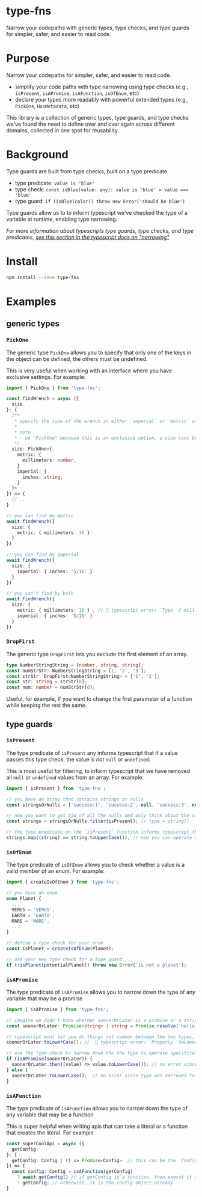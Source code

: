 # type-fns

Narrow your codepaths with generic types, type checks, and type guards for simpler, safer, and easier to read code.

# Purpose

Narrow your codepaths for simpler, safer, and easier to read code.
- simplify your code paths with type narrowing using type checks (e.g., `isPresent`, `isAPromise`, `isAFunction`, `isOfEnum`, etc)
- declare your types more readably with powerful extended types (e.g., `PickOne`, `HasMetadata`, etc)

This library is a collection of generic types, type guards, and type checks we've found the need to define over and over again across different domains, collected in one spot for reusability.



# Background

Type guards are built from type checks, built on a type predicate.
- type predicate: `value is 'blue'`
- type check: `const isBlue(value: any): value is 'blue' = value === 'blue'`
- type guard: `if (isBlue(color)) throw new Error('should be blue')`

Type guards allow us to to inform typescript we've checked the type of a variable at runtime, enabling type narrowing.

_For more information about typescripts type guards, type checks, and type predicates, [see this section in the typescript docs on "narrowing"](https://www.typescriptlang.org/docs/handbook/2/narrowing.html#using-type-predicates)_


# Install

```sh
npm install --save type-fns
```

# Examples

## generic types

### `PickOne`

The generic type `PickOne` allows you to specify that only one of the keys in the object can be defined, the others must be undefined.

This is very useful when working with an interface where you have exclusive settings. For example:
```ts
import { PickOne } from 'type-fns';

const findWrench = async ({
  size,
}: {
  /**
   * specify the size of the wrench in either `imperial` or `metric` units
   *
   * note
   * - we "PickOne" because this is an exclusive option, a size cant be defined in both
   */
  size: PickOne<{
    metric: {
      millimeters: number,
    }
    imperial: {
      inches: string,
    }
  }>
}) => {
  // ...
}

// you can find by metric
await findWrench({
  size: {
    metric: { millimeters: 16 }
  }
})

// you can find by imperial
await findWrench({
  size: {
    imperial: { inches: '5/16' }
  }
})

// you can't find by both
await findWrench({
  size: {
    metric: { millimeters: 16 } , // 🛑 typescript error: `Type '{ millimeters: number; }' is not assignable to type 'undefined'.ts(2322)`
    imperial: { inches: '5/16' }
  }
})
```

### `DropFirst`

The generic type `DropFirst` lets you exclude the first element of an array.

```ts
type NumberStringString = [number, string, string];
const numStrStr: NumberStringString = [1, '2', '3'];
const strStr: DropFirst<NumberStringString> = ['1', '2'];
const str: string = strStr[0];
const num: number = numStrStr[0];
```

Useful, for example, if you want to change the first parameter of a function while keeping the rest the same.

## type guards

### `isPresent`

The type predicate of `isPresent` any informs typescript that if a value passes this type check, the value is _not_ `null` or `undefined`:

This is most useful for filtering, to inform typescript that we have removed all `null` or `undefined` values from an array. For example:
```ts
import { isPresent } from 'type-fns';

// you have an array that contains strings or nulls
const stringsOrNulls = ['success:1', 'success:2', null, 'success:3', null]; // type = `(string | null)[]`

// now you want to get rid of all the nulls and only think about the strings: use `isPresent`
const strings = stringsOrNulls.filter(isPresent); // type = string[]

// the type predicate on the `isPresent` function informs typescript that all of the nulls and undefineds have been removed
strings.map((string) => string.toUpperCase()); // now you can operate on the strings without typescript complaining!
```

### `isOfEnum`

The type predicate of `isOfEnum` allows you to check whether a value is a valid member of an enum. For example:
```ts
import { createIsOfEnum } from 'type-fns';

// you have an enum
enum Planet {
  ...
  VENUS = 'VENUS',
  EARTH = 'EARTH',
  MARS = 'MARS',
  ...
}

// define a type check for your enum
const isPlanet = createIsOfEnum(Planet);

// use your new type check for a type guard
if (!isPlanet(potentialPlanet)) throw new Error('is not a planet');
```

### `isAPromise`

The type predicate of `isAPromise` allows you to narrow down the type of any variable that may be a promise

```ts
import { isAPromise } from 'type-fns';

// imagine we didn't know whether soonerOrLater is a promise or a string
const soonerOrLater: Promise<string> | string = Promise.resolve('hello') as any;

// typescript wont let you do things not common between the two types, rightly so
soonerOrLater.toLowerCase(); //  🛑 typescript error: `Property 'toLowerCase' does not exist on type 'string | Promise<string>'.`

// use the type-check to narrow down the the type to operate specifically per type
if (isAPromise(soonerOrLater)) {
  soonerOrLater.then((value) => value.toLowerCase()); // no error since type was narrowed to `Promise<string>`
} else {
  soonerOrLater.toLowerCase();  // no error since type was narrowed to `string`
}
```

### `isAFunction`

The type predicate of `isAFunction` allows you to narrow down the type of any variable that may be a function

This is super helpful when writing apis that can take a literal or a function that creates the literal. For example
```ts
const superCoolApi = async ({
  getConfig
}: {
  getConfig: Config | () => Promise<Config>  // this can be the `Config` object or a function which resolves the `Config` object
}) => {
  const config: Config = isAFunction(getConfig)
    ? await getConfig() // if getConfig is a function, then execut it and await it to grab the config
    : getConfig; // otherwise, it is the config object already
}
```
